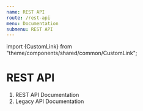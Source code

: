```yaml
---
name: REST API
route: /rest-api
menu: Documentation
submenu: REST API
---
```


import {CustomLink} from "theme/components/shared/common/CustomLink";

# REST API

1. <CustomLink href="http://atlas.apache.org/api/v2/index.html">REST API Documentation</CustomLink>
2. <CustomLink href="http://atlas.apache.org/api/rest.html">Legacy API Documentation </CustomLink>
